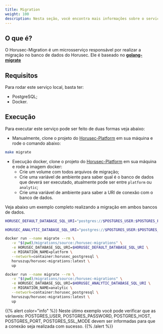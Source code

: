 ```yaml
---
title: Migration
weight: 100
description: Nesta seção, você encontra mais informações sobre o serviço de migração para o banco de dados.
---
```


## **O que é?** 

O Horusec-Migration é um microsserviço responsável por realizar a migração no banco de dados do Horusec. Ele é baseado no [**golang-migrate**](https://github.com/golang-migrate/migrate)


## **Requisitos**

Para rodar este serviço local, basta ter:

* PostgreSQL;
* Docker.

## **Execução**
Para executar este serviço pode ser feito de duas formas veja abaixo:

* Manualmente, clone o projeto do [Horusec-Platform](https://github.com/ZupIT/horusec-platform) em sua máquina e rode o comando abaixo:
```bash
make migrate
```

* Execução docker, clone o projeto do [Horusec-Platform](https://github.com/ZupIT/horusec-platform) em sua máquina e rode a imagem docker:
  * Crie um volume com todos arquivos de migração;
  * Crie uma variável de ambiente para saber qual é o banco de dados que deverá ser executado, atualmente pode ser entre `platform` ou `analytic`;
  * Crie uma variável de ambiente para saber a URI de conexão com o banco de dados.

Veja abaixo um exemplo completo realizando a migração em ambos bancos de dados.


```bash
HORUSEC_DEFAULT_DATABASE_SQL_URI="postgres://$POSTGRES_USER:$POSTGRES_PASSWORD@$POSTGRES_HOST:$POSTGRES_PORT/horusec_db?sslmode=$POSTGRES_SSL_MODE"

HORUSEC_ANALYTIC_DATABASE_SQL_URI="postgres://$POSTGRES_USER:$POSTGRES_PASSWORD@$POSTGRES_HOST:$POSTGRES_PORT/horusec_analytic_db?sslmode=$POSTGRES_SSL_MODE"

docker run --name migrate --rm \
   -v "$(pwd)/migrations/source:/horusec-migrations" \
   -e HORUSEC_DATABASE_SQL_URI=$HORUSEC_DEFAULT_DATABASE_SQL_URI \
   -e MIGRATION_NAME=platform \
   --network=container:horusec_postgresql \
   horuszup/horusec-migrations:latest \
   up

docker run --name migrate --rm \
   -v "$(pwd)/migrations/source:/horusec-migrations" \
   -e HORUSEC_DATABASE_SQL_URI=$HORUSEC_ANALYTIC_DATABASE_SQL_URI \
   -e MIGRATION_NAME=analytic \
   --network=container:horusec_postgresql \
   horuszup/horusec-migrations:latest \
   up
```


{{% alert color="info" %}}
Neste útimo exemplo você pode verificar que as váriaveis: POSTGRES_USER, POSTGRES_PASSWORD, POSTGRES_HOST, POSTGRES_PORT, POSTGRES_SSL_MODE devem ser informadas para que a conexão seja realizada com sucesso.
{{% /alert %}}
